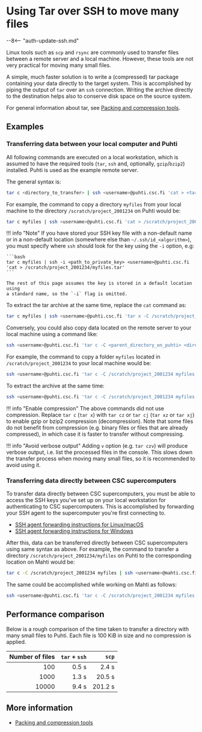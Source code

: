 # Using Tar over SSH to move many files

--8<-- "auth-update-ssh.md"

Linux tools such as `scp` and `rsync` are commonly used to transfer files
between a remote server and a local machine. However, these tools are not
very practical for moving many small files.

A simple, much faster solution is to write a (compressed) tar package
containing your data directly to the target system. This is accomplished by
piping the output of `tar` over an `ssh` connection. Writing the archive
directly to the destination helps also to conserve disk space on the source
system.

For general information about tar, see
[Packing and compression tools](../../support/tutorials/env-guide/packing-and-compression-tools.md).

## Examples

### Transferring data between your local computer and Puhti

All following commands are executed on a local workstation, which is assumed to
have the required tools (`tar`, `ssh` and, optionally, `gzip`/`bzip2`) installed.
Puhti is used as the example remote server.

The general syntax is:

```bash
tar c <directory_to_transfer> | ssh <username>@puhti.csc.fi 'cat > <target_path_on_puhti>'
```

For example, the command to copy a directory `myfiles` from your local machine
to the directory `/scratch/project_2001234` on Puhti would be:

```bash
tar c myfiles | ssh <username>@puhti.csc.fi 'cat > /scratch/project_2001234/myfiles.tar'
```

!!! info "Note"
    If you have stored your SSH key file with a non-default name or in a
    non-default location (somewhere else than `~/.ssh/id_<algorithm>`), you must
    specify where `ssh` should look for the key using the `-i` option, e.g:

    ```bash
    tar c myfiles | ssh -i <path_to_private_key> <username>@puhti.csc.fi 'cat > /scratch/project_2001234/myfiles.tar'
    ```

    The rest of this page assumes the key is stored in a default location using
    a standard name, so the `-i` flag is omitted.

To extract the tar archive at the same time, replace the `cat` command as:

```bash
tar c myfiles | ssh <username>@puhti.csc.fi 'tar x -C /scratch/project_2001234'
```

Conversely, you could also copy data located on the remote server to your local
machine using a command like:

```bash
ssh <username>@puhti.csc.fi 'tar c -C <parent_directory_on_puhti> <directory_to_transfer>' > <archive_on_local_machine>
```

For example, the command to copy a folder `myfiles` located in
`/scratch/project_2001234` to your local machine would be:

```bash
ssh <username>@puhti.csc.fi 'tar c -C /scratch/project_2001234 myfiles' > myfiles.tar
```

To extract the archive at the same time:

```bash
ssh <username>@puhti.csc.fi 'tar c -C /scratch/project_2001234 myfiles' | tar x
```

!!! info "Enable compression"
    The above commands did not use compression. Replace `tar c` (`tar x`) with
    `tar cz` or `tar cj` (`tar xz` or `tar xj`) to enable gzip or bzip2
    compression (decompression). Note that some files do not benefit from
    compression (e.g. binary files or files that are already compressed), in
    which case it is faster to transfer without compressing.

!!! info "Avoid verbose output"
    Adding `v` option (e.g. `tar czv`) will produce verbose output, i.e. list
    the processed files in the console. This slows down the transfer process
    when moving many small files, so it is recommended to avoid using it.

### Transferring data directly between CSC supercomputers

To transfer data directly between CSC supercomputers, you must be able to access
the SSH keys you've set up on your local workstation for authenticating to CSC
supercomputers. This is accomplished by forwarding your SSH agent to the
supercomputer you're first connecting to.

- [SSH agent forwarding instructions for Linux/macOS](../../computing/connecting/ssh-unix.md#ssh-agent-forwarding)
- [SSH agent forwarding instructions for Windows](../../computing/connecting/ssh-windows.md#ssh-agent-forwarding)

After this, data can be transferred directly between CSC supercomputers using
same syntax as above. For example, the command to transfer a directory
`/scratch/project_2001234/myfiles` on Puhti to the corresponding location on
Mahti would be:

```bash
tar c -C /scratch/project_2001234 myfiles | ssh <username>@mahti.csc.fi 'cat > /scratch/project_2001234/myfiles.tar'
```

The same could be accomplished while working on Mahti as follows:

```bash
ssh <username>@puhti.csc.fi 'tar c -C /scratch/project_2001234 myfiles' > /scratch/project_2001234/myfiles.tar
```

## Performance comparison

Below is a rough comparison of the time taken to transfer a directory with many
small files to Puhti. Each file is 100 KiB in size and no compression is
applied.

| Number of files        | `tar` + `ssh` | `scp`    |
|-----------------------:|--------------:|---------:|
| 100                    | 0.5 s         | 2.4 s    |
| 1000                   | 1.3 s         | 20.5 s   |
| 10000                  | 9.4 s         | 201.2 s  |

## More information

- [Packing and compression tools](../../support/tutorials/env-guide/packing-and-compression-tools.md)

